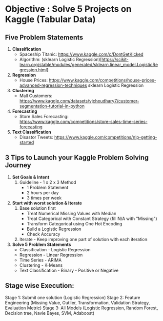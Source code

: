 # Objective : Solve 5 Projects on Kaggle (Tabular Data)

## Five Problem Statements

1. **Classification** 
	- Spaceship Titanic: https://www.kaggle.com/c/DontGetKicked
	- Algorithm: (sklearn Logistic Regression)[https://scikit-learn.org/stable/modules/generated/sklearn.linear_model.LogisticRegression.html]
2. **Regression** 
	- House Prices: https://www.kaggle.com/competitions/house-prices-advanced-regression-techniques
	sklearn Logistic Regression
3. **Clustering** 
	- Mall Customers: https://www.kaggle.com/datasets/vjchoudhary7/customer-segmentation-tutorial-in-python
4. **Forecasting** 
	- Store Sales Forecasting: https://www.kaggle.com/competitions/store-sales-time-series-forecasting
5. **Text Classification** 
	- Disastor Tweets: https://www.kaggle.com/competitions/nlp-getting-started


## 3 Tips to Launch your Kaggle Problem Solving Journey
1. **Set Goals & Intent**
	1. Guideline - 1 x 2 x 3 Method
		- 1 Problem Statement
		- 2 hours per day 
		- 3 times per week
2. **Start with worst solution & Iterate**
	1. Base solution first 
		- Treat Numerical Missing Values with Median
		- Treat Categorical with Constant Strategy (fill N/A with "Missing")
		- Transform Categorical using One Hot Encoding
		- Build a Logistic Regression
		- Check Accuracy
	2. Iterate - Keep improving one part of solution with each iteration
3. **Solve 5 Problem Statements**
	- Classification - Logistic Regression
	- Regression - Linear Regression
	- Time Series - ARIMA
	- Clustering - K-Means
	- Text Classification - Binary - Positive or Negative 

## Stage wise Execution:
Stage 1: Submit one solution (Logistic Regression)
Stage 2: Feature Engineering (Missing Value, Outlier, Transformation, Validation Strategy, Evaluation Metric)
Stage 3: All Models (Logistic Regression, Random Forest, Decision tree, Navie Bayes, SVM, Adaboost)



